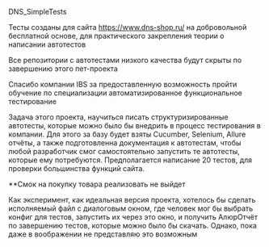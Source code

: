DNS_SimpleTests

Тесты созданы для сайта https://www.dns-shop.ru/ 
на добровольной бесплатной основе, 
для практического закрепления теории 
о написании автотестов

Все репозитории с автотестами низкого качества
будут скрыты по завершению этого пет-проекта

Спасибо компании IBS за предоставленную возможность
пройти обучение по специализации
автоматизированное функциональное тестирование 

Задача этого проекта, научиться писать
структуризированные автотесты,
которые можно было бы внедрить в процесс
тестирования в компании.
Для этого за базу будет взяты Cucumber,
Selenium, Allure отчёты, а также подготовленна
документация к автотестам, чтобы любой разработчик 
смог самостоятельно запустить те автотесты,
которые ему потребуются. Предполагается написание
20 тестов, для проверки большинства функций сайта.

**Смок на покупку товара реализовать 
не выйдет

Как эксперимент, как идеальная версия проекта,
хотелось бы сделать исполняемый файл с диалоговым окном,
где человек мог бы выбрать конфиг для тестов, запустить
их через это окно, и получить АлюрОтчёт по завершению тестов,
которые можно было бы скачать. Однако, пока даже в 
воображении не представляю это возможным


